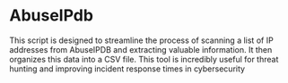 # AbuseIPdb
This script is designed to streamline the process of scanning a list of IP addresses from AbuseIPDB and extracting valuable information. It then organizes this data into a CSV file. This tool is incredibly useful for threat hunting and improving incident response times in cybersecurity
